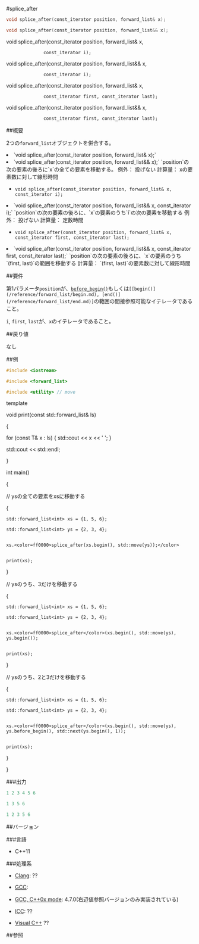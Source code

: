 #splice_after
```cpp
void splice_after(const_iterator position, forward_list& x);

void splice_after(const_iterator position, forward_list&& x);
```

void splice_after(const_iterator position, forward_list& x,

                  const_iterator i);

void splice_after(const_iterator position, forward_list&& x,

                  const_iterator i);


void splice_after(const_iterator position, forward_list& x,

                  const_iterator first, const_iterator last);

void splice_after(const_iterator position, forward_list&& x,

                  const_iterator first, const_iterator last);





##概要

2つの`forward_list`オブジェクトを併合する。



<li>
`void splice_after(const_iterator position, forward_list& x);`

</li>
<li>
`void splice_after(const_iterator position, forward_list&& x);`
`position`の次の要素の後ろに`x`の全ての要素を移動する。
例外： 投げない
計算量： xの要素数に対して線形時間


</li>

- `void splice_after(const_iterator position, forward_list& x, const_iterator i);`
<li>`void splice_after(const_iterator position, forward_list&& x, const_iterator i);`
`position`の次の要素の後ろに、`x`の要素のうち`i`の次の要素を移動する
例外： 投げない
計算量： 定数時間</li>

- `void splice_after(const_iterator position, forward_list& x, const_iterator first, const_iterator last);`
<li>`void splice_after(const_iterator position, forward_list&& x, const_iterator first, const_iterator last);`
`position`の次の要素の後ろに、`x`の要素のうち`(first, last)`の範囲を移動する
計算量： `(first, last)`の要素数に対して線形時間</li>



##要件

第1パラメータ`position`が、[`before_begin()`](/reference/forward_list/before_begin.md)もしくは`[[begin()](/reference/forward_list/begin.md), [end()](/reference/forward_list/end.md)]`の範囲の間接参照可能なイテレータであること。


`i`, `first`, `last`が、`x`のイテレータであること。


##戻り値

なし


##例

```cpp
#include <iostream>

#include <forward_list>

#include <utility> // move
```

template <class T>

void print(const std::forward_list<T>& ls)

{

  for (const T& x : ls) { std::cout << x << ' '; }

  std::cout << std::endl;

}


int main()

{

  // ysの全ての要素をxsに移動する

  {

    std::forward_list<int> xs = {1, 5, 6};

    std::forward_list<int> ys = {2, 3, 4};


    xs.<color=ff0000>splice_after(xs.begin(), std::move(ys));</color>


    print(xs);

  }

  // ysのうち、3だけを移動する

  {

    std::forward_list<int> xs = {1, 5, 6};

    std::forward_list<int> ys = {2, 3, 4};


    xs.<color=ff0000>splice_after</color>(xs.begin(), std::move(ys), ys.begin());


    print(xs);

  }

  // ysのうち、2と3だけを移動する

  {

    std::forward_list<int> xs = {1, 5, 6};

    std::forward_list<int> ys = {2, 3, 4};


    xs.<color=ff0000>splice_after</color>(xs.begin(), std::move(ys), ys.before_begin(), std::next(ys.begin(), 1));


    print(xs);

  }

}




###出力

```cpp
1 2 3 4 5 6 

1 3 5 6 

1 2 3 5 6 
```

##バージョン


###言語


- C++11



###処理系


- [Clang](/implementation#clang.md): ??

- [GCC](/implementation#gcc.md): 

- [GCC, C++0x mode](/implementation#gcc.md): 4.7.0(右辺値参照バージョンのみ実装されている)

- [ICC](/implementation#icc.md): ??

- [Visual C++](/implementation#visual_cpp.md) ??



##参照


